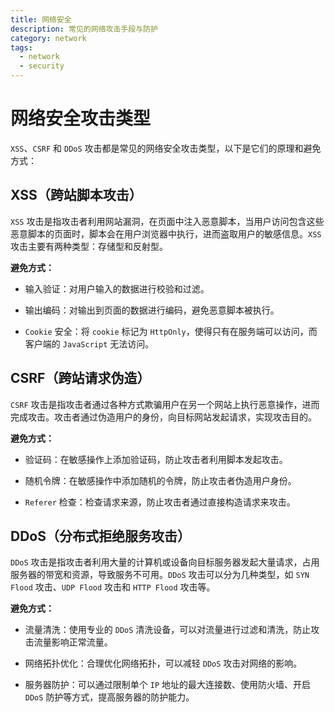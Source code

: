 ```yaml
---
title: 网络安全
description: 常见的网络攻击手段与防护
category: network
tags:
  - network
  - security
---
```


# 网络安全攻击类型

`XSS`、`CSRF` 和 `DDoS` 攻击都是常见的网络安全攻击类型，以下是它们的原理和避免方式：

## XSS（跨站脚本攻击）

`XSS`
攻击是指攻击者利用网站漏洞，在页面中注入恶意脚本，当用户访问包含这些恶意脚本的页面时，脚本会在用户浏览器中执行，进而盗取用户的敏感信息。`XSS`
攻击主要有两种类型：存储型和反射型。

**避免方式：**

- 输入验证：对用户输入的数据进行校验和过滤。

- 输出编码：对输出到页面的数据进行编码，避免恶意脚本被执行。

- `Cookie` 安全：将 `cookie` 标记为 `HttpOnly`，使得只有在服务端可以访问，而客户端的 `JavaScript` 无法访问。

## CSRF（跨站请求伪造）

`CSRF` 攻击是指攻击者通过各种方式欺骗用户在另一个网站上执行恶意操作，进而完成攻击。攻击者通过伪造用户的身份，向目标网站发起请求，实现攻击目的。

**避免方式：**

- 验证码：在敏感操作上添加验证码，防止攻击者利用脚本发起攻击。

- 随机令牌：在敏感操作中添加随机的令牌，防止攻击者伪造用户身份。

- `Referer` 检查：检查请求来源，防止攻击者通过直接构造请求来攻击。

## DDoS（分布式拒绝服务攻击）

`DDoS` 攻击是指攻击者利用大量的计算机或设备向目标服务器发起大量请求，占用服务器的带宽和资源，导致服务不可用。`DDoS`
攻击可以分为几种类型，如 `SYN Flood` 攻击、`UDP Flood` 攻击和 `HTTP Flood` 攻击等。

**避免方式：**

- 流量清洗：使用专业的 `DDoS` 清洗设备，可以对流量进行过滤和清洗，防止攻击流量影响正常流量。

- 网络拓扑优化：合理优化网络拓扑，可以减轻 `DDoS` 攻击对网络的影响。

- 服务器防护：可以通过限制单个 `IP` 地址的最大连接数、使用防火墙、开启 `DDoS` 防护等方式，提高服务器的防护能力。


